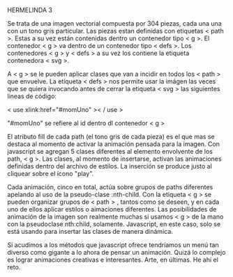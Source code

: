 HERMELINDA 3

Se trata de una imagen vectorial compuesta por 304 piezas, cada una una con un tono gris particular. Las piezas estan definidas con  etiquetas < path >. Estas a su vez están contenidas dentro un contenedor tipo < g >. El contenedor < g > va dentro de un contenedor tipo < defs >. Los contenedores  < g >  y < defs >  a su vez los contiene la etiqueta contenedora  < svg >. 

A < g > se le pueden aplicar clases que van a incidir en todos los < path > que envuelve. La etiqueta < defs > nos permite usar la imágen las veces que se quiera invocando antes de cerrar la etiqueta < svg > las siguientes lineas de código:

< use xlink:href="#momUno" >< / use >

"#momUno" se refiere al id dentro dl contenedor < g >
 
El atributo fill de cada path (el tono gris  de cada pieza) es el que mas  se destaca al momento de activar la animación pensada para  la imagen. Con javascript se agregan 5 clases diferentes al elemento envolvente de los path,  < g >. Las clases, al momento de insertarse, activan las animaciones definidas dentro del archivo de estilos. La inserción se produce justo al cliquear sobre el ícono "play". 

Cada animación, cinco en total, actúa sobre grupos de paths diferentes apelando al uso de la pseudo-clase :nth-child. Con la etiqueta < g > se pueden organizar grupos de < path > , tantos como se deseen, y en cada uno de ellos aplicar estilos o aimaciones diferentes. Las posibilidades de animación de la imagen son realmente muchas si usamos < g > de la mano con la  pseudoclase nth:child, solamente. Javascript, en este caso, solo se está usando para insertar las clases de manera dinámica. 

Si acudimos a los métodos  que javascript ofrece tendríamos un menú  tan diverso como gigante a lo ahora de pensar un animación. Quizá lo complejo es  lograr animaciones creativas e interesantes. Arte, en últimas. He ahí el reto.  